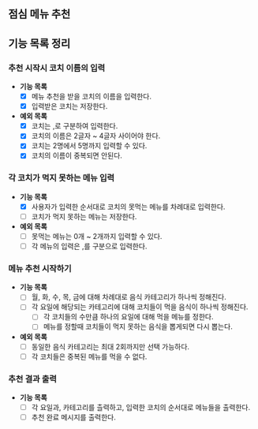 ## 점심 메뉴 추천

## 기능 목록 정리

### 추천 시작시 코치 이름의 입력

- **기능 목록**
    - [x] 메뉴 추천을 받을 코치의 이름을 입력한다.
    - [x] 입력받은 코치는 저장한다.

- **예외 목록**
    - [x] 코치는 ,로 구분하여 입력한다.
    - [x] 코치의 이름은 2글자 ~ 4글자 사이어야 한다.
    - [x] 코치는 2명에서 5명까지 입력할 수 있다.
    - [x] 코치의 이름이 중복되면 안된다.

### 각 코치가 먹지 못하는 메뉴 입력

- **기능 목록**
    - [x] 사용자가 입력한 순서대로 코치의 못먹는 메뉴를 차례대로 입력한다.
    - [ ] 코치가 먹지 못하는 메뉴는 저장한다.

- **예외 목록**
    - [ ] 못먹는 메뉴는 0개 ~ 2개까지 입력할 수 있다.
    - [ ] 각 메뉴의 입력은 ,를 구분으로 입력한다.

### 메뉴 추천 시작하기

- **기능 목록**
    - [ ] 월, 화, 수, 목, 금에 대해 차례대로 음식 카테고리가 하나씩 정해진다.
    - [ ] 각 요일에 해당되는 카테고리에 대해 코치들이 먹을 음식이 하나씩 정해진다.
        - [ ] 각 코치들의 수만큼 하나의 요일에 대해 먹을 메뉴를 정한다.
        - [ ] 메뉴를 정할때 코치들이 먹지 못하는 음식을 뽑게되면 다시 뽑는다.

- **예외 목록**
    - [ ] 동일한 음식 카테고리는 최대 2회까지만 선택 가능하다.
    - [ ] 각 코치들은 중복된 메뉴를 먹을 수 없다.

### 추천 결과 출력

- **기능 목록**
    - [ ] 각 요일과, 카테고리를 츨력하고, 입력한 코치의 순서대로 메뉴들을 출력한다.
    - [ ] 추천 완료 메시지를 출력한다.
